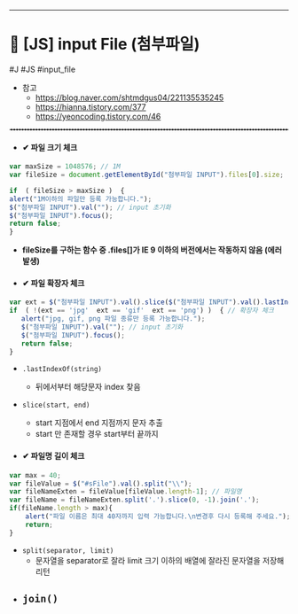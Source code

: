 <hr>

# 📌 [JS] input File (첨부파일) 
 #J #JS #input_file
 - 참고
	 - https://blog.naver.com/shtmdgus04/221135535245
	 - https://hianna.tistory.com/377
	 - https://yeoncoding.tistory.com/46
  <hr style="border : dashed 1px #cccccc;">

- #### ✔ 파일 크기 체크
```js
var maxSize = 1048576; // 1M
var fileSize = document.getElementById("첨부파일 INPUT").files[0].size;

if  ( fileSize > maxSize )  {
alert("1M이하의 파일만 등록 가능합니다.");
$("첨부파일 INPUT").val(""); // input 초기화
$("첨부파일 INPUT").focus();
return false;
}
```

- **fileSize를 구하는 함수 중 .files[]가 IE 9 이하의 버전에서는 작동하지 않음 (에러발생)**

 - #### ✔ 파일 확장자 체크
 ```js
var ext = $("첨부파일 INPUT").val().slice($("첨부파일 INPUT").val().lastIndexOf(".") + 1).toLowerCase(); // 확장자 추출
if  ( !(ext == 'jpg'  ext == 'gif'  ext == 'png') )  { // 확장자 체크
	alert("jpg, gif, png 파일 종류만 등록 가능합니다.");
	$("첨부파일 INPUT").val(""); // input 초기화
	$("첨부파일 INPUT").focus();
	return false;
}
```

- `.lastIndexOf(string)` 
	- 뒤에서부터 해당문자 index 찾음
- `slice(start, end)`
	- start 지점에서 end 지점까지 문자 추출
	- start 만 존재할 경우 start부터 끝까지

- #### ✔ 파일명 길이 체크
```js
var max = 40;
var fileValue = $("#sFile").val().split("\\");
var fileNameExten = fileValue[fileValue.length-1]; // 파일명
var fileName = fileNameExten.split('.').slice(0, -1).join('.');
if(fileName.length > max){
	alert("파일 이름은 최대 40자까지 입력 가능합니다.\n변경후 다시 등록해 주세요.");
	return;
}
```
- `split(separator, limit)`
	- 문자열을 separator로 잘라 limit 크기 이하의 배열에 잘라진 문자열을 저장해 리턴
- `join()`
	- 